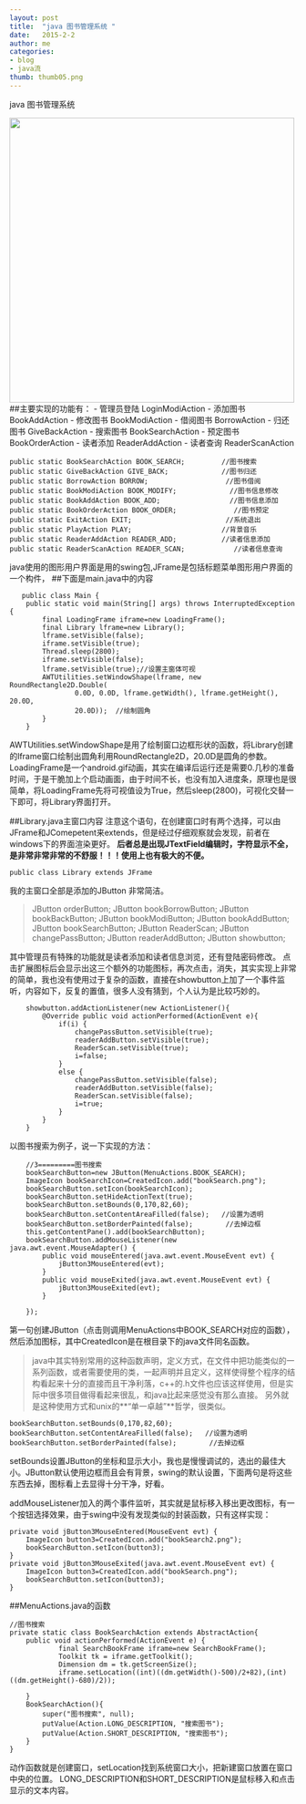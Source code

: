 ```yaml
---
layout: post
title:  "java 图书管理系统 "
date:   2015-2-2
author: me
categories: 
- blog
- java流
thumb: thumb05.png
---
```



java 图书管理系统

<img src="http://liubai.qiniudn.com/Unnamed QQ Screenshot20141126204851.png" style="width:500px;height=248px">
##主要实现的功能有：
- 管理员登陆	LoginModiAction
- 添加图书	BookAddAction
- 修改图书	BookModiAction
- 借阅图书	BorrowAction
- 归还图书	GiveBackAction
- 搜索图书	BookSearchAction
- 预定图书	BookOrderAction
- 读者添加	ReaderAddAction
- 读者查询	ReaderScanAction

<!--more-->


    public static BookSearchAction BOOK_SEARCH;		    //图书搜索
	public static GiveBackAction GIVE_BACK;				//图书归还
	public static BorrowAction BORROW;					 //图书借阅
	public static BookModiAction BOOK_MODIFY;		      //图书信息修改
	public static BookAddAction BOOK_ADD;				  //图书信息添加
	public static BookOrderAction BOOK_ORDER;              //图书预定
	public static ExitAction EXIT;					     //系统退出
	public static PlayAction PLAY;                     	//背景音乐
	public static ReaderAddAction READER_ADD;	  		//读者信息添加
	public static ReaderScanAction READER_SCAN;            //读者信息查询

java使用的图形用户界面是用的swing包,JFrame是包括标题菜单图形用户界面的一个构件，
##下面是main.java中的内容
    
 	   public class Main {
		public static void main(String[] args) throws InterruptedException {
			final LoadingFrame iframe=new LoadingFrame();
			final Library lframe=new Library();
			lframe.setVisible(false);
			iframe.setVisible(true);
			Thread.sleep(2800);
			iframe.setVisible(false);
			lframe.setVisible(true);//设置主窗体可视
			AWTUtilities.setWindowShape(lframe, new RoundRectangle2D.Double(
					0.0D, 0.0D, lframe.getWidth(), lframe.getHeight(), 20.0D,
					20.0D));  //绘制圆角
			}
		}


AWTUtilities.setWindowShape是用了绘制窗口边框形状的函数，将Library创建的lframe窗口绘制出圆角利用RoundRectangle2D，20.0D是圆角的参数。
LoadingFrame是一个android.gif动画，其实在编译后运行还是需要0.几秒的准备时间，于是干脆加上个启动画面，由于时间不长，也没有加入进度条，原理也是很简单，将LoadingFrame先将可视值设为True，然后sleep(2800)，可视化交替一下即可，将Library界面打开。

##Library.java主窗口内容
注意这个语句，在创建窗口时有两个选择，可以由JFrame和JComepetent来extends，但是经过仔细观察就会发现，前者在windows下的界面渲染更好。
**后者总是出现JTextField编辑时，字符显示不全，是非常非常非常的不舒服！！！使用上也有极大的不便。**

`public class Library extends JFrame`

我的主窗口全部是添加的JButton  非常简洁。
> 	JButton orderButton;
	JButton bookBorrowButton;
	JButton bookBackButton;
	JButton bookModiButton;
	JButton bookAddButton;
	JButton bookSearchButton;
	JButton ReaderScan;
	JButton changePassButton;
	JButton readerAddButton;
	JButton showbutton;


其中管理员有特殊的功能就是读者添加和读者信息浏览，还有登陆密码修改。
点击扩展图标后会显示出这三个额外的功能图标，再次点击，消失，其实实现上非常的简单，我也没有使用过于复杂的函数，直接在showbutton上加了一个事件监听，内容如下，反复的置值，很多人没有猜到，个人认为是比较巧妙的。

		showbutton.addActionListener(new ActionListener(){
			@Override public void actionPerformed(ActionEvent e){
				if(i) {
					changePassButton.setVisible(true);
					readerAddButton.setVisible(true);
					ReaderScan.setVisible(true);
					i=false;
				}
				else {
					changePassButton.setVisible(false);
					readerAddButton.setVisible(false);
					ReaderScan.setVisible(false);
					i=true;
				}
			}
		}


以图书搜索为例子，说一下实现的方法：

    	//3=========图书搜索
		bookSearchButton=new JButton(MenuActions.BOOK_SEARCH);
		ImageIcon bookSearchIcon=CreatedIcon.add("bookSearch.png");
		bookSearchButton.setIcon(bookSearchIcon);
		bookSearchButton.setHideActionText(true);
		bookSearchButton.setBounds(0,170,82,60);
		bookSearchButton.setContentAreaFilled(false);   //设置为透明
		bookSearchButton.setBorderPainted(false);        //去掉边框
		this.getContentPane().add(bookSearchButton);
		bookSearchButton.addMouseListener(new java.awt.event.MouseAdapter() {
			public void mouseEntered(java.awt.event.MouseEvent evt) {
				jButton3MouseEntered(evt);
			}
			public void mouseExited(java.awt.event.MouseEvent evt) {
				jButton3MouseExited(evt);
			}

		});


第一句创建JButton（点击则调用MenuActions中BOOK_SEARCH对应的函数），然后添加图标，其中CreatedIcon是在根目录下的java文件同名函数。


> java中其实特别常用的这种函数声明，定义方式，在文件中把功能类似的一系列函数，或者需要使用的类，一起声明并且定义，这样使得整个程序的结构看起来十分的直接而且干净利落，c++的.h文件也应该这样使用，但是实际中很多项目做得看起来很乱，和java比起来感觉没有那么直接。
> 另外就是这种使用方式和unix的**“单一卓越”**哲学，很类似。


    bookSearchButton.setBounds(0,170,82,60);
    bookSearchButton.setContentAreaFilled(false);   //设置为透明
    bookSearchButton.setBorderPainted(false);        //去掉边框

setBounds设置JButton的坐标和显示大小，我也是慢慢调试的，选出的最佳大小。JButton默认使用边框而且会有背景，swing的默认设置，下面两句是将这些东西去掉，图标看上去显得十分干净，好看。

addMouseListener加入的两个事件监听，其实就是鼠标移入移出更改图标，有一个按钮选择效果，由于swing中没有发现类似的封装函数，只有这样实现：

	private void jButton3MouseEntered(MouseEvent evt) {
		ImageIcon button3=CreatedIcon.add("bookSearch2.png");
		bookSearchButton.setIcon(button3);
	}
	private void jButton3MouseExited(java.awt.event.MouseEvent evt) {
		ImageIcon button3=CreatedIcon.add("bookSearch.png");
		bookSearchButton.setIcon(button3);
	}


##MenuActions.java的函数

	//图书搜索
	private static class BookSearchAction extends AbstractAction{
		public void actionPerformed(ActionEvent e) {
				final SearchBookFrame iframe=new SearchBookFrame();
				Toolkit tk = iframe.getToolkit();
				Dimension dm = tk.getScreenSize();
				iframe.setLocation((int)((dm.getWidth()-500)/2+82),(int)((dm.getHeight()-680)/2));

		}
		BookSearchAction(){
			super("图书搜索", null);
			putValue(Action.LONG_DESCRIPTION, "搜索图书");
			putValue(Action.SHORT_DESCRIPTION, "搜索图书");
		}
	}
动作函数就是创建窗口，setLocation找到系统窗口大小，把新建窗口放置在窗口中央的位置。
LONG_DESCRIPTION和SHORT_DESCRIPTION是鼠标移入和点击显示的文本内容。